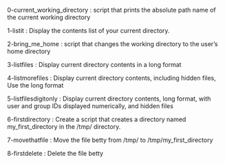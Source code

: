 0-current_working_directory : script that prints the absolute path name of the current working directory

1-listit : Display the contents list of your current directory.

2-bring_me_home : script that changes the working directory to the user’s home directory

3-listfiles : Display current directory contents in a long format

4-listmorefiles : Display current directory contents, including hidden files, Use the long format

5-listfilesdigitonly : Display current directory contents, long format, with user and group IDs displayed numerically, and hidden files 

6-firstdirectory : Create a script that creates a directory named my_first_directory in the /tmp/ directory.

7-movethatfile :  Move the file betty from /tmp/ to /tmp/my_first_directory

8-firstdelete : Delete the file betty


